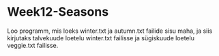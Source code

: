 # Week12-Seasons

Loo programm, mis loeks winter.txt ja autumn.txt failide sisu maha, ja siis kirjutaks talvekuude loetelu winter.txt failisse ja sügiskuude loetelu veggie.txt failisse.
